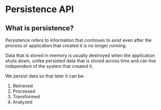 # Persistence API

## What is persistence?
Persistence refers to information that continues to exist even after the process or application that created it is
no longer running.

Data that is stored in memory is usually destroyed when the application shuts down, unlike persisted data that is 
stored across time and can live independent of the system that created it.

We persist data so that later it can be:
1. Retrieved
2. Processed
3. Transformed
4. Analyzed

